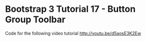 Bootstrap 3 Tutorial 17 - Button Group Toolbar
==============================================

Code for the following video tutorial http://youtu.be/d5aosE3K2Ew
